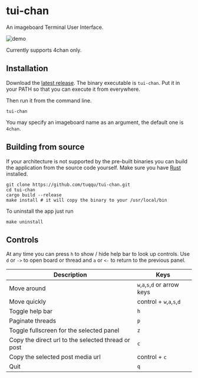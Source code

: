 # tui-chan
An imageboard Terminal User Interface.

![demo](docs/demo.gif)

Currently supports 4chan only.

## Installation
Download the [latest release][latest-releases]. The binary executable is `tui-chan`. Put it in your PATH so that you can execute it from everywhere.

Then run it from the command line.
```shell
tui-chan
```

You may specify an imageboard name as an argument, the default one is `4chan`.

## Building from source
If your architecture is not supported by the pre-built binaries you can build the application from the source code yourself.
Make sure you have [Rust][rust-installation-url] installed.

```shell
git clone https://github.com/tuqqu/tui-chan.git
cd tui-chan
cargo build --release
make install # it will copy the binary to your /usr/local/bin
```

To uninstall the app just run
```shell
make uninstall
```

## Controls

At any time you can press `h` to show / hide help bar to look up controls.
Use `d` or `->` to open board or thread and `a` or `<-` to return to the previous panel.

| Description | Keys |
| --- | --- |
| Move around | `w`,`a`,`s`,`d` or arrow keys |
| Move quickly | control + `w`,`a`,`s`,`d` | 
| Toggle help bar | `h` |
| Paginate threads | `p` |
| Toggle fullscreen for the selected panel | `z` |
| Copy the direct url to the selected thread or post | `c` |
| Copy the selected post media url | control + `c` |
| Quit | `q` |

[latest-releases]: https://github.com/tuqqu/tui-chan/releases
[rust-installation-url]: https://www.rust-lang.org/tools/install